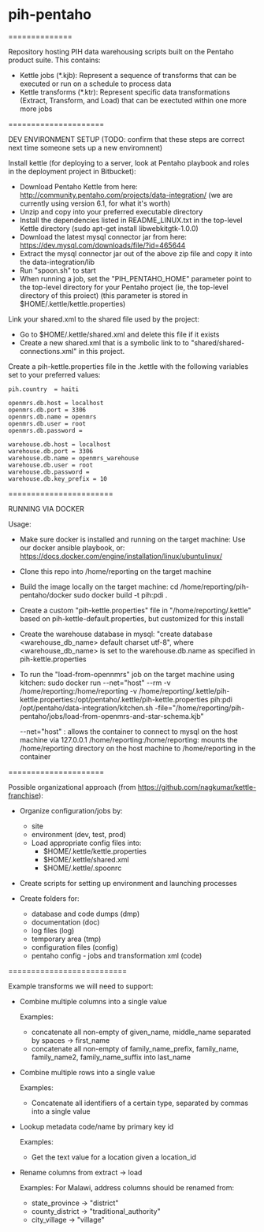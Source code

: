 # pih-pentaho
==============

Repository hosting PIH data warehousing scripts built on the Pentaho product suite.  This contains:

* Kettle jobs (*.kjb):  Represent a sequence of transforms that can be executed or run on a schedule to process data
* Kettle transforms (*.ktr):  Represent specific data transformations (Extract, Transform, and Load) that can be exectuted within one more more jobs

=====================

DEV ENVIRONMENT SETUP (TODO: confirm that these steps are correct next time someone sets up a new enviromnent)

Install kettle (for deploying to a server, look at Pentaho playbook and roles in the deployment project in Bitbucket):

* Download Pentaho Kettle from here: http://community.pentaho.com/projects/data-integration/  (we are currently using version 6.1, for what it's worth)
* Unzip and copy into your preferred executable directory
* Install the dependencies listed in README_LINUX.txt in the top-level Kettle directory (sudo apt-get install libwebkitgtk-1.0.0)
* Download the latest mysql connector jar from here: https://dev.mysql.com/downloads/file/?id=465644
* Extract the mysql connector jar out of the above zip file and copy it into the data-integration/lib
* Run "spoon.sh" to start
* When running a job, set the "PIH_PENTAHO_HOME" parameter point to the top-level directory for your Pentaho project (ie, the top-level directory of this proiect) (this parameter is stored in $HOME/.kettle/kettle.properties)

Link your shared.xml to the shared file used by the project:
* Go to $HOME/.kettle/shared.xml and delete this file if it exists
* Create a new shared.xml that is a symbolic link to to "shared/shared-connections.xml" in this project.

Create a pih-kettle.properties file in the .kettle with the following variables set to your preferred values:

```
pih.country  = haiti

openmrs.db.host = localhost
openmrs.db.port = 3306
openmrs.db.name = openmrs
openmrs.db.user = root
openmrs.db.password = 

warehouse.db.host = localhost
warehouse.db.port = 3306
warehouse.db.name = openmrs_warehouse
warehouse.db.user = root
warehouse.db.password = 
warehouse.db.key_prefix = 10
```


=======================

RUNNING VIA DOCKER


Usage:

* Make sure docker is installed and running on the target machine:
    Use our docker ansible playbook, or:
    https://docs.docker.com/engine/installation/linux/ubuntulinux/
    
* Clone this repo into /home/reporting on the target machine

* Build the image locally on the target machine:
    cd /home/reporting/pih-pentaho/docker
    sudo docker build -t pih:pdi .
    
* Create a custom "pih-kettle.properties" file in "/home/reporting/.kettle" based on pih-kettle-default.properties, but customized for this install

* Create the warehouse database in mysql: "create database <warehouse_db_name> default charset utf-8", where <warehouse_db_name> is set to the warehouse.db.name as specified in pih-kettle.properties
    
* To run the "load-from-opennmrs" job on the target machine using kitchen:
    sudo docker run --net="host" --rm -v /home/reporting:/home/reporting -v /home/reporting/.kettle/pih-kettle.properties:/opt/pentaho/.kettle/pih-kettle.properties pih:pdi /opt/pentaho/data-integration/kitchen.sh -file="/home/reporting/pih-pentaho/jobs/load-from-openmrs-and-star-schema.kjb"

    --net="host" : allows the container to connect to mysql on the host machine via 127.0.0.1
     /home/reporting:/home/reporting: mounts the /home/reporting directory on the host machine to /home/reporting in the container



=====================

Possible organizational approach (from https://github.com/nagkumar/kettle-franchise):

* Organize configuration/jobs by:
  * site
  * environment (dev, test, prod)
  * Load appropriate config files into:
    * $HOME/.kettle/kettle.properties
    * $HOME/.kettle/shared.xml
    * $HOME/.kettle/.spoonrc
  
* Create scripts for setting up environment and launching processes

* Create folders for:
  * database and code dumps (dmp)
  * documentation (doc)
  * log files (log)
  * temporary area (tmp)
  * configuration files (config)
  * pentaho config - jobs and transformation xml (code)
 

==========================

Example transforms we will need to support:

* Combine multiple columns into a single value

  Examples:
     - concatenate all non-empty of given_name, middle_name separated by spaces -> first_name
     - concatenate all non-empty of family_name_prefix, family_name, family_name2, family_name_suffix into last_name

* Combine multiple rows into a single value

  Examples:
     - Concatenate all identifiers of a certain type, separated by commas into a single value

* Lookup metadata code/name by primary key id

  Examples:
     - Get the text value for a location given a location_id

* Rename columns from extract -> load

  Examples: For Malawi, address columns should be renamed from:
     - state_province -> "district"
     - county_district -> "traditional_authority"
     - city_village -> "village"


